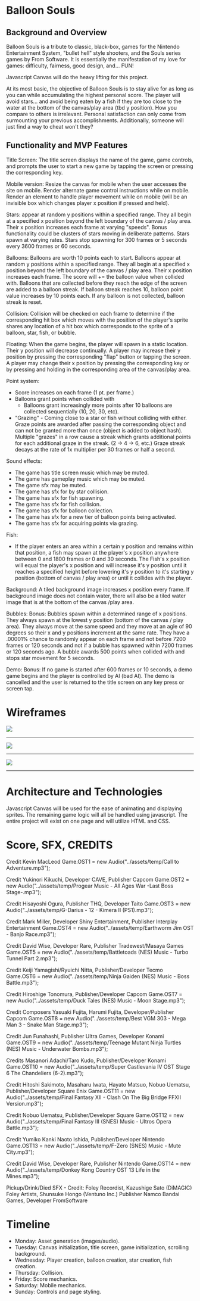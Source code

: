 # Balloon Souls

## Background and Overview
Balloon Souls is a tribute to classic, black-box, games for the Nintendo Entertainment System, "bullet hell" style shooters, and the Souls series games by From Software. It is essentially the manifestation of my love for games: difficulty, fairness, good design, and... FUN!

Javascript Canvas will do the heavy lifting for this project.

At its most basic, the objective of Balloon Souls is to stay alive for as long as you can while accumulating the highest personal score.
The player will avoid stars... and avoid being eaten by a fish if they are too close to the water at the bottom of the canvas/play area (tbd y position).
How you compare to others is irrelevant. Personal satisfaction can only come from surmounting your previous accomplishments. Additionally, someone will just find a way to cheat won't they?

## Functionality and MVP Features

Title Screen:
The title screen displays the name of the game, game controls, and prompts the user to start a new game by tapping the screen or pressing the corresponding key.

Mobile version:
Resize the canvas for mobile when the user accesses the site on mobile. Render alternate game control instructions while on mobile.
Render an element to handle player movement while on mobile (will be an invisible box which changes player x position if pressed and held).

Stars:
appear at random y positions within a specified range. They all begin at a specified x position beyond the left boundary of the canvas / play area. Their x position increases each frame at varying "speeds".
 Bonus functionality could be clusters of stars moving in deliberate patterns.
 Stars spawn at varying rates.
 Stars stop spawning for 300 frames or 5 seconds every 3600 frames or 60 seconds.

Balloons:
Balloons are worth 10 points each to start.
Balloons appear at random y positions within a specified range. They all begin at a specified x position beyond the left boundary of the canvas / play area. Their x position increases each frame. The score will += the balloon value when collided with. Balloons that are collected before they reach the edge of the screen are added to a balloon streak.
If balloon streak reaches 10, balloon point value increases by 10 points each. If any balloon is not collected, balloon streak is reset.

Collision:
Collision will be checked on each frame to determine if the corresponding hit box which moves with the position of the player's sprite shares any location of a hit box which corresponds to the sprite of a balloon, star, fish, or bubble.

Floating:
When the game begins, the player will spawn in a static location. Their y position will decrease continually. A player may increase their y position by pressing the corresponding "flap" button or tapping the screen. A player may change their x position by pressing the corresponding key or by pressing and holding in the corresponding area of the canvas/play area.

Point system:
* Score increases on each frame (1 pt. per frame.)
* Balloons grant points when collided with
  * Balloons grant increasingly more points after 10 balloons are collected sequentially (10, 20, 30, etc).
* "Grazing" - Coming close to a star or fish without colliding with either. Graze points are awarded after passing the corresponding object and can not be granted more than once (object is added to object hash). Multiple "grazes" in a row cause a streak which grants additional points for each additional graze in the streak. (2 -> 4 -> 6, etc.) Graze streak decays at the rate of 1x multiplier per 30 frames or half a second.

Sound effects:
* The game has title screen music which may be muted.
* The game has gameplay music which may be muted.
* The game sfx may be muted.
* The game has sfx for by star collision.
* The game has sfx for fish spawning.
* The game has sfx for fish collision.
* The game has sfx for balloon collection.
* The game has sfx for a new tier of balloon points being activated.
* The game has sfx for acquiring points via grazing.

Fish:
* If the player enters an area within a certain y position and remains within that position, a fish may spawn at the player's x position anywhere between 0 and 1800 frames or 0 and 30 seconds.
The Fish's x position will equal the player's x position and will increase it's y position until it reaches a specified height before lowering it's y position to it's starting y position (bottom of canvas / play area) or until it collides with the player.

Background:
A tiled background image increases x position every frame.
If background image does not contain water, there will also be a tiled water image that is at the bottom of the canvas /play area.

Bubbles:
Bonus: Bubbles spawn within a determined range of x positions. They always spawn at the lowest y position (bottom of the canvas / play area). They always move at the same speed and they move at an agle of 90 degrees so their x and y positions increment at the same rate. They have a .00001% chance to randomly appear on each frame and not before 7200 frames or 120 seconds and not if a bubble has spawned within 7200 frames or 120 seconds ago. A bubble awards 500 points when collided with and stops star movement for 5 seconds.

Demo:
Bonus: If no game is started after 600 frames or 10 seconds, a demo game begins and the player is controlled by AI (bad AI). The demo is cancelled and the user is returned to the title screen on any key press or screen tap.

# Wireframes

![](https://github.com/peterniemeier/test/blob/master/ui4.jpg)

***


![](https://github.com/peterniemeier/test/blob/master/ui5.jpg)


***


![](https://github.com/peterniemeier/test/blob/master/ui6.jpg)


***


# Architecture and Technologies

Javascript Canvas will be used for the ease of animating and displaying sprites.
The remaining game logic will all be handled using javascript.
The entire project will exist on one page and will utilize HTML and CSS.

# Score, SFX, CREDITS

Credit Kevin MacLeod
Game.OST1 = new Audio("../assets/temp/Call to Adventure.mp3");

Credit Yukinori Kikuchi, Developer CAVE, Publisher Capcom
Game.OST2 = new Audio("../assets/temp/Progear Music - All Ages War -Last Boss Stage-.mp3");

Credit Hisayoshi Ogura, Publisher THQ, Developer Taito
Game.OST3 = new Audio("../assets/temp/G-Darius - 12 - Kimera II (PS1).mp3");

Credit Mark Miller, Developer Shiny Entertainment, Publisher Interplay Entertainment
Game.OST4 = new Audio("../assets/temp/Earthworm Jim OST - Banjo Race.mp3");

Credit David Wise, Developer Rare, Publisher Tradewest/Masaya Games
Game.OST5 = new Audio("../assets/temp/Battletoads (NES) Music - Turbo Tunnel Part 2.mp3");

Credit Keiji Yamagishi/Ryuichi Nitta, Publisher/Developer Tecmo
Game.OST6 = new Audio("../assets/temp/Ninja Gaiden (NES) Music - Boss Battle.mp3");

Credit Hiroshige Tonomura, Publisher/Developer Capcom
Game.OST7 = new Audio("../assets/temp/Duck Tales (NES) Music - Moon Stage.mp3");

Credit Composers Yasuaki Fujita, Harumi Fujita, Developer/Publisher Capcom
Game.OST8 = new Audio("../assets/temp/Best VGM 303 - Mega Man 3 - Snake Man Stage.mp3");

Credit Jun Funahashi, Publisher Ultra Games, Developer Konami
Game.OST9 = new Audio("../assets/temp/Teenage Mutant Ninja Turtles (NES) Music - Underwater Bombs.mp3");

Credits Masanori Adachi/Taro Kudo, Publisher/Developer Konami
Game.OST10 = new Audio("../assets/temp/Super Castlevania IV OST Stage 6 The Chandeliers (6-2).mp3");

Credit Hitoshi Sakimoto, Masaharu Iwata, Hayato Matsuo, Nobuo Uematsu, Publisher/Developer Square Enix
Game.OST11 = new Audio("../assets/temp/Final Fantasy XII - Clash On The Big Bridge FFXII Version.mp3");

Credit Nobuo Uematsu, Publisher/Developer Square
Game.OST12 = new Audio("../assets/temp/Final Fantasy III (SNES) Music - Ultros Opera Battle.mp3");

Credit Yumiko Kanki Naoto Ishida, Publisher/Developer Nintendo
Game.OST13 = new Audio("../assets/temp/F-Zero (SNES) Music - Mute City.mp3");

Credit David Wise, Developer Rare, Publisher Nintendo
Game.OST14 = new Audio("../assets/temp/Donkey Kong Country OST 13 Life in the Mines.mp3");

Pickup/Drink/Died SFX - Credit:
Foley Recordist, Kazushige Sato (DiMAGIC)
Foley Artists, Shunsuke Hongo (Ventuno Inc.)
Publisher Namco Bandai Games, Developer FromSoftware

# Timeline

* Monday:
Asset generation (images/audio).
* Tuesday: Canvas initialization, title screen, game initialization, scrolling background.
* Wednesday: Player creation, balloon creation, star creation, fish creation.
* Thursday: Collision.
* Friday: Score mechanics.
* Saturday: Mobile mechanics.
* Sunday: Controls and page styling.
